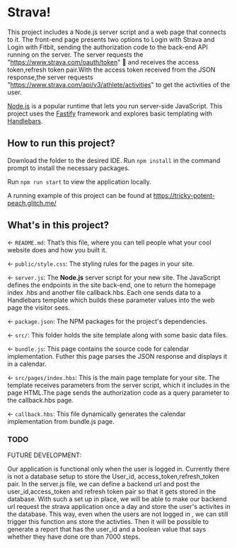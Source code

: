 # Strava!

This project includes a Node.js server script and a web page that connects to it. The front-end page presents two options to Login with Strava and Login with Fitbit, sending the authorization code to the back-end API running on the server. The server requests the "https://www.strava.com/oauth/token" 🎨 and receives the access token,refresh token pair.With the access token received from the JSON response,the server requests "https://www.strava.com/api/v3/athlete/activities" to get the activities of the user.

[Node.js](https://nodejs.org/en/about/) is a popular runtime that lets you run server-side JavaScript. This project uses the [Fastify](https://www.fastify.io/) framework and explores basic templating with [Handlebars](https://handlebarsjs.com/).

## How to run this project?
Download the folder to the desired IDE.
  Run `npm install` in the command prompt to install the necessary packages.
  
  Run `npm run start` to view the application locally.
  
  A running example of this project can be found at https://tricky-potent-peach.glitch.me/



## What's in this project?

← `README.md`: That’s this file, where you can tell people what your cool website does and how you built it.

← `public/style.css`: The styling rules for the pages in your site.

← `server.js`: The **Node.js** server script for your new site. The JavaScript defines the endpoints in the site back-end, one to return the homepage index .hbs and another file callback.hbs. Each one sends data to a Handlebars template which builds these parameter values into the web page the visitor sees.

← `package.json`: The NPM packages for the project's dependencies.

← `src/`: This folder holds the site template along with some basic data files.


← `bundle.js`: This page contains the source code for calendar implementation. Futher this page parses the JSON response and displays it in a calendar.

← `src/pages/index.hbs`:  This is the main page template for your site. The template receives parameters from the server script, which it includes in the page HTML.The page sends the authorization code as a query parameter to the callback.hbs page.

← `callback.hbs`:  This file dynamically generates the calendar implementation from bundle.js page.

### TODO 

FUTURE DEVELOPMENT:

Our application is functional only when the user is logged in. Currently there is not a database setup to store the User_id, access_token,refresh_token pair. In the server.js file, we can define a backend url and post the user_id,access_token and refresh token pair so that it gets stored in the database. With such a set up in place, we will be able to make our backend url request the strava application once a day and store the user's activites in the database. This way, even when the users are not logged in , we can still trigger this function ans store the activties. Then it will be possible to generate a report that has the user_id and a boolean value that says whether they  have done ore than 7000 steps.
